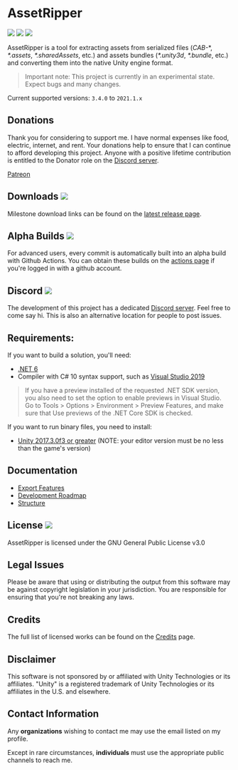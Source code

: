 # AssetRipper

[![](https://img.shields.io/github/downloads/ds5678/AssetRipper/total.svg)](https://github.com/ds5678/AssetRipper/releases)
[![](https://img.shields.io/github/downloads/ds5678/AssetRipper/latest/total.svg)](https://github.com/ds5678/AssetRipper/releases/latest)
[![](https://img.shields.io/github/v/release/ds5678/AssetRipper)](https://github.com/ds5678/AssetRipper/releases/latest)

AssetRipper is a tool for extracting assets from serialized files (*CAB-*\*, *\*.assets*, *\*.sharedAssets*, etc.) and assets bundles (*\*.unity3d*, *\*.bundle*, etc.) and converting them into the native Unity engine format.

> Important note: This project is currently in an experimental state. Expect bugs and many changes.

Current supported versions: `3.4.0` to `2021.1.x`


## Donations

Thank you for considering to support me. I have normal expenses like food, electric, internet, and rent. Your donations help to ensure that I can continue to afford developing this project. Anyone with a positive lifetime contribution is entitled to the Donator role on the [Discord server](https://discord.gg/XqXa53W2Yh).

[Patreon](https://www.patreon.com/ds5678)

## Downloads [![](https://img.shields.io/github/v/release/ds5678/AssetRipper)](https://github.com/ds5678/AssetRipper/releases/latest)

Milestone download links can be found on the [latest release page](https://github.com/ds5678/AssetRipper/releases/latest).


## Alpha Builds [![](https://img.shields.io/github/workflow/status/ds5678/AssetRipper/Publish/master)](https://github.com/ds5678/AssetRipper/actions/workflows/publish.yml)

For advanced users, every commit is automatically built into an alpha build with Github Actions. You can obtain these builds on the [actions page](https://github.com/ds5678/AssetRipper/actions/workflows/publish.yml) if you're logged in with a github account.


## Discord [![](https://img.shields.io/discord/867514400701153281?color=blue&label=AssetRipper)](https://discord.gg/XqXa53W2Yh)

The development of this project has a dedicated [Discord server](https://discord.gg/XqXa53W2Yh). Feel free to come say hi. This is also an alternative location for people to post issues.


## Requirements:

If you want to build a solution, you'll need:

 * [.NET 6](https://dotnet.microsoft.com/download/dotnet/6.0)
 * Compiler with C# 10 syntax support, such as [Visual Studio 2019](https://visualstudio.microsoft.com/downloads/)

> If you have a preview installed of the requested .NET SDK version, you also need to set the option to enable previews in Visual Studio. Go to Tools > Options > Environment > Preview Features, and make sure that Use previews of the .NET Core SDK is checked.

If you want to run binary files, you need to install:

 * [Unity 2017.3.0f3 or greater](https://unity3d.com/get-unity/download/archive) (NOTE: your editor version must be no less than the game's version)
 

## Documentation
 * [Export Features](ExportFeatures.md)
 * [Development Roadmap](RoadMap.md)
 * [Structure](Structure.md)

## License [![](https://img.shields.io/github/license/ds5678/AssetRipper?color=green)](Licenses/AssetRipper.md)

AssetRipper is licensed under the GNU General Public License v3.0


## Legal Issues

Please be aware that using or distributing the output from this software may be against copyright legislation in your jurisdiction. You are responsible for ensuring that you're not breaking any laws.


## Credits

The full list of licensed works can be found on the [Credits](Credits.md) page.


## Disclaimer

This software is not sponsored by or affiliated with Unity Technologies or its affiliates. "Unity" is a registered trademark of Unity Technologies or its affiliates in the U.S. and elsewhere.

## Contact Information

Any **organizations** wishing to contact me may use the email listed on my profile.

Except in rare circumstances, **individuals** must use the appropriate public channels to reach me.
